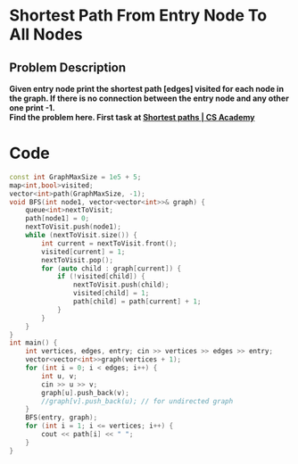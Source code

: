 # Shortest Path From Entry Node To All Nodes
## Problem Description
**Given entry node print the shortest path [edges] visited for each node in the graph. If there is no connection between the entry node and any other one print -1.<br>
Find the problem here. First task at [Shortest paths | CS Academy](https://csacademy.com/lesson/breadth_first_search)**


# Code
```cpp
const int GraphMaxSize = 1e5 + 5;
map<int,bool>visited;
vector<int>path(GraphMaxSize, -1);
void BFS(int node1, vector<vector<int>>& graph) {
    queue<int>nextToVisit;
    path[node1] = 0;
    nextToVisit.push(node1);
    while (nextToVisit.size()) {
        int current = nextToVisit.front();
        visited[current] = 1;
        nextToVisit.pop();
        for (auto child : graph[current]) {
            if (!visited[child]) {
                nextToVisit.push(child);
                visited[child] = 1;
                path[child] = path[current] + 1;
            }
        }
    }
}
int main() {
    int vertices, edges, entry; cin >> vertices >> edges >> entry;
    vector<vector<int>>graph(vertices + 1);
    for (int i = 0; i < edges; i++) {
        int u, v;
        cin >> u >> v;
        graph[u].push_back(v);
        //graph[v].push_back(u); // for undirected graph
    }
    BFS(entry, graph);
    for (int i = 1; i <= vertices; i++) {
        cout << path[i] << " ";
    }
}
```
 
